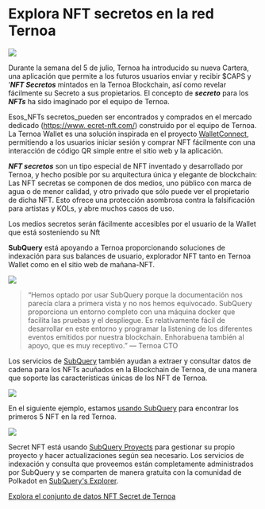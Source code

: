 # Explora NFT secretos en la red Ternoa

![](https://miro.medium.com/max/1200/0*s1fSGGelS-HVJNBm)

Durante la semana del 5 de julio, Ternoa ha introducido su nueva Cartera, una aplicación que permite a los futuros usuarios enviar y recibir $CAPS y ‘**_NFT Secretos_** mintados en la Ternoa Blockchain, así como revelar fácilmente su Secreto a sus propietarios. El concepto de **_secreto_** para los **_NFTs_** ha sido imaginado por el equipo de Ternoa.

Esos_NFTs secretos_pueden ser encontrados y comprados en el mercado dedicado ([https://www. ecret-nft.com/](https://www.secret-nft.com/)) construido por el equipo de Ternoa. La Ternoa Wallet es una solución inspirada en el proyecto [WalletConnect](https://walletconnect.org/), permitiendo a los usuarios iniciar sesión y comprar NFT fácilmente con una interacción de código QR simple entre el sitio web y la aplicación.

**_NFT secretos_** son un tipo especial de NFT inventado y desarrollado por Ternoa, y hecho posible por su arquitectura única y elegante de blockchain: Las NFT secretas se componen de dos medios, uno público con marca de agua o de menor calidad, y otro privado que sólo puede ver el propietario de dicha NFT. Esto ofrece una protección asombrosa contra la falsificación para artistas y KOLs, y abre muchos casos de uso.

Los medios secretos serán fácilmente accesibles por el usuario de la Wallet que está sosteniendo su Nft

**SubQuery** está apoyando a Ternoa proporcionando soluciones de indexación para sus balances de usuario, explorador NFT tanto en Ternoa Wallet como en el sitio web de mañana-NFT.

![](https://miro.medium.com/max/1400/0*gquKRKBgiyAAxRFZ)

> “Hemos optado por usar SubQuery porque la documentación nos parecía clara a primera vista y no nos hemos equivocado. SubQuery proporciona un entorno completo con una máquina docker que facilita las pruebas y el despliegue. Es relativamente fácil de desarrollar en este entorno y programar la listening de los diferentes eventos emitidos por nuestra blockchain. Enhorabuena también al apoyo, que es muy receptivo.” — Ternoa CTO

Los servicios de [SubQuery](https://subquery.network/) también ayudan a extraer y consultar datos de cadena para los NFTs acuñados en la Blockchain de Ternoa, de una manera que soporte las características únicas de los NFT de Ternoa.

![](https://miro.medium.com/max/1400/0*CA7lfxmZxHCKhzWw)

En el siguiente ejemplo, estamos [usando SubQuery](https://explorer.subquery.network/subquery/capsule-corp-ternoa/indexer) para encontrar los primeros 5 NFT en la red Ternoa.

![](https://miro.medium.com/max/1400/0*YaQGpb3xUn7BUESx)

Secret NFT está usando [SubQuery Proyects](https://project.subquery.network/) para gestionar su propio proyecto y hacer actualizaciones según sea necesario. Los servicios de indexación y consulta que proveemos están completamente administrados por SubQuery y se comparten de manera gratuita con la comunidad de Polkadot en [SubQuery's Explorer](https://explorer.subquery.network/).

[Explora el conjunto de datos NFT Secret de Ternoa](https://explorer.subquery.network/subquery/capsule-corp-ternoa/indexer)